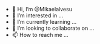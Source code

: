 - 👋 Hi, I’m @Mikaelalvesu
- 👀 I’m interested in ...
- 🌱 I’m currently learning ...
- 💞️ I’m looking to collaborate on ...
- 📫 How to reach me ...

<!---
Mikaelalvesu/Mikaelalvesu is a ✨ special ✨ repository because its `README.md` (this file) appears on your GitHub profile.
You can click the Preview link to take a look at your changes.
--->
